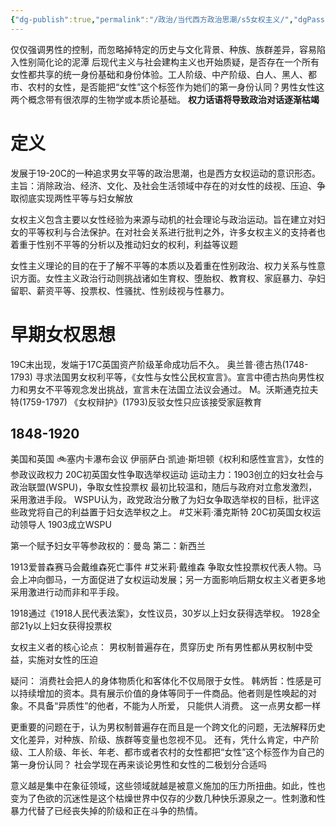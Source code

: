 ```yaml
---
{"dg-publish":true,"permalink":"/政治/当代西方政治思潮/s5女权主义/","dgPassFrontmatter":true}
---
```


仅仅强调男性的控制，而忽略掉特定的历史与文化背景、种族、族群差异，容易陷入性别简化论的泥潭
后现代主义与社会建构主义也开始质疑，是否存在一个所有女性都共享的统一身份基础和身份体验。工人阶级、中产阶级、白人、黑人、都市、农村的女性，是否能把“女性”这个标签作为她们的第一身份认同？男性女性这两个概念带有很浓厚的生物学或本质论基础。
**权力话语将导致政治对话逐渐枯竭**
# 定义
发展于19-20C的一种追求男女平等的政治思潮，也是西方女权运动的意识形态。
主旨：消除政治、经济、文化、及社会生活领域中存在的对女性的歧视、压迫、争取彻底实现两性平等与妇女解放

女权主义包含主要以女性经验为来源与动机的社会理论与政治运动。旨在建立对妇女的平等权利与合法保护。在对社会关系进行批判之外，许多女权主义的支持者也着重于性别不平等的分析以及推动妇女的权利，利益等议题

女性主义理论的目的在于了解不平等的本质以及着重在性别政治、权力关系与性意识方面。女性主义政治行动则挑战诸如生育权、堕胎权、教育权、家庭暴力、孕妇留职、薪资平等、投票权、性骚扰、性别歧视与性暴力。
# 早期女权思想
19C末出现，发端于17C英国资产阶级革命成功后不久。
奥兰普·德古热(1748-1793)
寻求法国男女权利平等，《女性与女性公民权宣言》。宣言中德古热向男性权力和男女不平等观念发出挑战，宣言未在法国立法议会通过。
M。沃斯通克拉夫特(1759-1797)
《女权辩护》(1793)反驳女性只应该接受家庭教育
## 1848-1920
美国和英国
🚲塞内卡瀑布会议
伊丽萨白·凯迪·斯坦顿《权利和感性宣言》，女性的参政议政权力
20C初英国女性争取选举权运动
运动主力：1903创立的妇女社会与政治联盟(WSPU)，争取女性投票权
最初比较温和，随后与政府对立愈发激烈，采用激进手段。
WSPU认为，政党政治分散了为妇女争取选举权的目标，批评这些政党将自己的利益置于妇女选举权之上。
#艾米莉·潘克斯特 
20C初英国女权运动领导人
1903成立WSPU

第一个赋予妇女平等参政权的：曼岛
第二：新西兰

1913爱普森赛马会戴维森死亡事件
#艾米莉·戴维森 
争取女性投票权代表人物。马会上冲向御马，一方面促进了女权运动发展；另一方面影响后期女权主义者更多地采用激进行动而非和平手段。

1918通过《1918人民代表法案》，女性议员，30岁以上妇女获得选举权。
1928全部21y以上妇女获得投票权

女权主义者的核心论点：
男权制普遍存在，贯穿历史
所有男性都从男权制中受益，实施对女性的压迫

疑问：
消费社会把人的身体物质化和客体化不仅局限于女性。
韩炳哲：性感是可以持续增加的资本。具有展示价值的身体等同于一件商品。他者则是性唤起的对象。不具备“异质性”的他者，不能为人所爱， 只能供人消费。
这一点男女都一样

更重要的问题在于，认为男权制普遍存在而且是一个跨文化的问题，无法解释历史文化差异，对种族、阶级、族群等变量也忽视不见。
还有，凭什么肯定，中产阶级、工人阶级、年长、年老、都市或者农村的女性都把“女性”这个标签作为自己的第一身份认同？
社会学现在再来谈论男性和女性的二极划分合适吗

意义越是集中在象征领域，这些领域就越是被意义施加的压力所扭曲。如此，性也变为了色欲的沉迷性是这个枯燥世界中仅存的少数几种快乐源泉之一。性刺激和性暴力代替了已经丧失掉的阶级和正在斗争的热情。